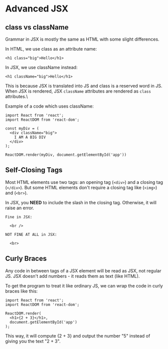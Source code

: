 # Advanced JSX

## class vs className

Grammar in JSX is mostly the same as HTML with some slight differences.&#x20;

In HTML, we use class as an attribute name:

```
<h1 class="big">Hello</h1>
```

In JSX, we use className instead:

```
<h1 className="big">Hello</h1>
```

This is because JSX is translated into JS and class is a reserved word in JS. When JSX is rendered, JSX `className` attributes are rendered as `class` attributes.\


Example of a code which uses className:

```
import React from 'react';
import ReactDOM from 'react-dom';

const myDiv = (
  <div className="big">
    I AM A BIG DIV
  </div>
);

ReactDOM.render(myDiv, document.getElementById('app'))
```

## Self-Closing Tags

Most HTML elements use two tags: an opening tag (`<div>`) and a closing tag (`</div>`). But some HTML elements don't require a closing tag like (`<img>`) and (`<br>`).

In JSX, you **NEED** to include the slash in the closing tag. Otherwise, it will raise an error.

```
Fine in JSX:
 
  <br />
 
NOT FINE AT ALL in JSX:
 
  <br>
```

## Curly Braces

Any code in between tags of a JSX element will be read as JSX, not regular JS. JSX doesn't add numbers - it reads them as text (like HTML).&#x20;

To get the program to treat it like ordinary JS, we can wrap the code in curly braces like this:

```
import React from 'react';
import ReactDOM from 'react-dom';

ReactDOM.render(
  <h1>{2 + 3}</h1>,
  document.getElementById('app')
);
```

This way, it will compute {2 + 3} and output the number "5" instead of giving you the text "2 + 3".
